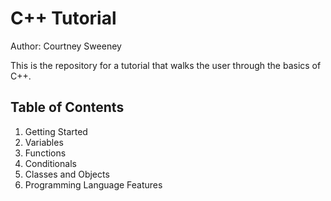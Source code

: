 # C++ Tutorial 

Author: Courtney Sweeney

This is the repository for a tutorial that walks the user through the basics of C++. 

## Table of Contents
1. Getting Started
2. Variables
3. Functions
4. Conditionals
5. Classes and Objects
6. Programming Language Features
